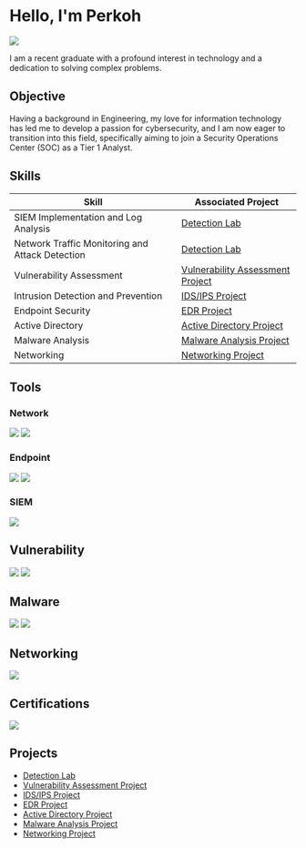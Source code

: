 # Hello, I'm Perkoh
<a href="https://http://linkedin.com/in/perkoh-awuah-donkoh-5b600b230"><img src="https://img.shields.io/badge/-LinkedIn-0072b1?&style=for-the-badge&logo=linkedin&logoColor=white" /></a>


I am a recent graduate with a profound interest in technology and a dedication to solving complex problems.

## Objective

Having a background in Engineering, my love for information technology has led me to develop a passion for cybersecurity, and I am now eager to transition into this field, specifically aiming to join a Security Operations Center (SOC) as a Tier 1 Analyst.

## Skills

| Skill                                         | Associated Project         |
|-----------------------------------------------|----------------------------|
| SIEM Implementation and Log Analysis          | <a href="https://github.com/Perkoh/Detection-Lab/tree/main">Detection Lab</a>|
| Network Traffic Monitoring and Attack Detection | <a href="https://github.com/Perkoh/Detection-Lab/tree/main">Detection Lab</a>|
| Vulnerability Assessment                      | <a href="https://github.com/Perkoh/Vulnerability-Assessment-">Vulnerability Assessment Project</a>|
| Intrusion Detection and Prevention            | <a href="https://github.com/Perkoh/IDS-IPS-Project">IDS/IPS Project</a>|
| Endpoint Security                             | <a href="https://github.com/Perkoh/EDR-Project">EDR Project</a>|
| Active Directory                              | <a href="https://github.com/Perkoh/Active-Directory-Project">Active Directory Project</a>|
| Malware Analysis                              | <a href="https://github.com/Perkoh/Malware-Analysis-Project">Malware Analysis Project</a>| 
| Networking                                    |<a href="https://github.com/Perkoh/Networking-Project">Networking Project</a>|

## Tools

### Network
<div>
    <img src="https://img.shields.io/badge/-Wireshark-1679A7?&style=for-the-badge&logo=Wireshark&logoColor=white" />
    <img src="https://img.shields.io/badge/-Suricata-EF3B2D?&style=for-the-badge&logo=Suricata&logoColor=white" />
</div>

### Endpoint
<div>
    <img src="https://img.shields.io/badge/Aurora%20Lite-00A4EF?style=for-the-badge&logo=Microsoft&logoColor=white" />
    <img src="https://img.shields.io/badge/-Velociraptor-4B275F?&style=for-the-badge&logo=Velociraptor&logoColor=white" />
</div>

### SIEM
<div>
    <img src="https://img.shields.io/badge/-Splunk-000000?&style=for-the-badge&logo=Splunk&logoColor=white" />
</div>

## Vulnerability
<div>
   <img src="https://img.shields.io/badge/Nessus-4E9A00?style=for-the-badge&logo=Tenable&logoColor=white" />
   <img src="https://img.shields.io/badge/Nmap-000000?style=for-the-badge&logo=nmap&logoColor=white" />
</div>

## Malware
<div>
    <img src="https://img.shields.io/badge/FLARE%20VM-00A4EF?style=for-the-badge&logo=Windows&logoColor=white" />
    <img src="https://img.shields.io/badge/VirusTotal-4E9A00?style=for-the-badge&logo=VirusTotal&logoColor=white" />
</div>

## Networking
<div>
    <img src="https://img.shields.io/badge/Cisco%20Packet%20Tracer-1F77D0?style=for-the-badge&logo=cisco&logoColor=white" />
</div>

## Certifications

<div>
<img src="https://img.shields.io/badge/-Security%2B-FF0000?&style=for-the-badge&logo=CompTIA&logoColor=white" />
</div>

## Projects
- <a href="https://github.com/Perkoh/Detection-Lab/tree/main">Detection Lab</a>
- <a href="https://github.com/Perkoh/Vulnerability-Assessment-">Vulnerability Assessment Project</a>
- <a href="https://github.com/Perkoh/IDS-IPS-Project">IDS/IPS Project</a>
- <a href="https://github.com/Perkoh/EDR-Project">EDR Project</a>
- <a href="https://github.com/Perkoh/Active-Directory-Project">Active Directory Project</a>
- <a href="https://github.com/Perkoh/Malware-Analysis-Project">Malware Analysis Project</a>
- <a href="https://github.com/Perkoh/Networking-Project">Networking Project</a>
